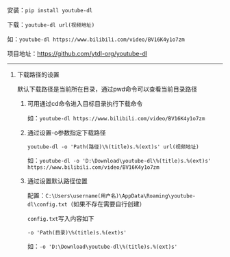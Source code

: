 安装：`pip install youtube-dl`

下载：`youtube-dl url(视频地址)`

​	如：`youtube-dl https://www.bilibili.com/video/BV16K4y1o7zm`

项目地址：https://github.com/ytdl-org/youtube-dl

---

1. 下载路径的设置

   默认下载路径是当前所在目录，通过pwd命令可以查看当前目录路径

   1. 可用通过cd命令进入目标目录执行下载命令

      如：`youtube-dl https://www.bilibili.com/video/BV16K4y1o7zm`

   2. 通过设置-o参数指定下载路径

      ````
      youtube-dl -o 'Path(路径)\%(title)s.%(ext)s' url(视频地址)
      ````

      如：`youtube-dl -o 'D:\Download\youtube-dl\%(title)s.%(ext)s' https://www.bilibili.com/video/BV16K4y1o7zm`

   3. 通过设置默认路径位置

      配置：`C:\Users\username(用户名)\AppData\Roaming\youtube-dl\config.txt`（如果不存在需要自行创建）

      `config.txt`写入内容如下

      ````
      -o 'Path(目录)\%(title)s.%(ext)s'
      ````

      如：`-o 'D:\Download\youtube-dl\%(title)s.%(ext)s'`





